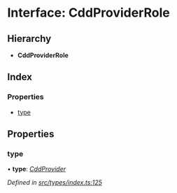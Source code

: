 # Interface: CddProviderRole

## Hierarchy

* **CddProviderRole**

## Index

### Properties

* [type](cddproviderrole.md#type)

## Properties

###  type

• **type**: *[CddProvider](../enums/roletype.md#cddprovider)*

*Defined in [src/types/index.ts:125](https://github.com/PolymathNetwork/polymesh-sdk/blob/a0872cf4/src/types/index.ts#L125)*
